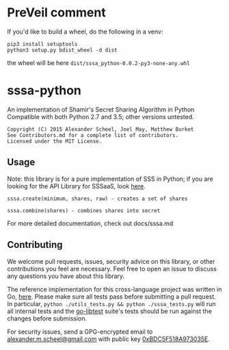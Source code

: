 # PreVeil comment

If you'd like to build a wheel, do the following in a venv:

```
pip3 install setuptools
python3 setup.py bdist_wheel -d dist
```

the wheel will be here `dist/sssa_python-0.0.2-py3-none-any.whl`

# sssa-python

An implementation of Shamir's Secret Sharing Algorithm in Python
Compatible with both Python 2.7 and 3.5; other versions untested.

    Copyright (C) 2015 Alexander Scheel, Joel May, Matthew Burket
    See Contributors.md for a complete list of contributors.
    Licensed under the MIT License.

## Usage

Note: this library is for a pure implementation of SSS in Python;
if you are looking for the API Library for SSSaaS, look [here](https://github.com/SSSAAS/sssaas-python).

    sssa.create(minimum, shares, raw) - creates a set of shares

    sssa.combine(shares) - combines shares into secret

For more detailed documentation, check out docs/sssa.md

## Contributing

We welcome pull requests, issues, security advice on this library, or other contributions you feel are necessary. Feel free to open an issue to discuss any questions you have about this library.

The reference implementation for this cross-language project was written in Go, [here](https://github.com/SSSAAS/sssa-golang).
Please make sure all tests pass before submitting a pull request. In particular,
`python ./utils_tests.py && python ./sssa_tests.py` will run all internal tests
and the [go-libtest](https://github.com/SSSAAS/go-libtest) suite's tests should be run
against the changes before submission.

For security issues, send a GPG-encrypted email to <alexander.m.scheel@gmail.com> with public key [0xBDC5F518A973035E](https://pgp.mit.edu/pks/lookup?op=vindex&search=0xBDC5F518A973035E).
